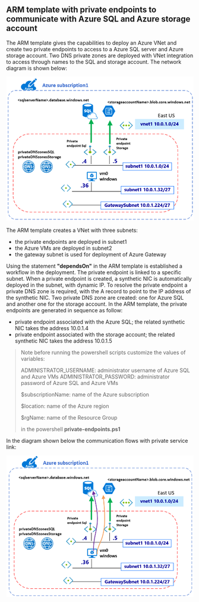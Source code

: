 <properties
pageTitle= 'private service link'
description= "ARM template with private endpoints to communicate through private connection with Azure SQL and Azure storage account"
documentationcenter: na
services=""
documentationCenter="na"
authors="fabferri"
manager=""
editor=""/>

<tags
   ms.service="configuration-Example-Azure"
   ms.devlang="na"
   ms.topic="article"
   ms.tgt_pltfrm="na"
   ms.workload="na"
   ms.date="22/10/2019"
   ms.author="fabferri" />

## ARM template with private endpoints to communicate with Azure SQL and Azure storage account
The ARM template gives the capabilities to deploy an Azure VNet and create two private endpoints to access to a Azure SQL server and Azure storage account. Two DNS private zones are deployed with VNet integration to access through names to the SQL and storage account. The network diagram is shown below:


[![1]][1]

The ARM template creates a VNet with three subnets:
* the private endpoints are deployed in subnet1 
* the Azure VMs are deployed in subnet2
* the gateway subnet is used for deployment of Azure Gateway

Using the statement **"dependsOn"** in the ARM template is established a workflow in the deployment.
The private endpoint is linked to a specific subnet. When a private endpoint is created, a synthetic NIC is automatically deployed in the subnet, with dynamic IP. 
To resolve the private endpoint a private DNS zone is required, with the A record to point to the IP address of the synthetic NIC.
Two private DNS zone are created: one for Azure SQL and another one for the storage account.
In the ARM template, the private endpoints are generated in sequence as follow:
   - private endpoint associated with the Azure SQL; the related synthetic NIC takes the address 10.0.1.4
   - private endpoint associated with the storage account; the related synthetic NIC takes the address 10.0.1.5

> Note
> before running the powershell scripts customize the values of variables:
>
>   ADMINISTRATOR_USERNAME: administrator username of Azure SQL and Azure VMs
>   ADMINISTRATOR_PASSWORD: administrator password of Azure SQL and Azure VMs
>   
>   $subscriptionName: name of the Azure subscription
>
>   $location: name of the Azure region
>
>   $rgName: name of the Resource Group
>
> in the powershell **private-endpoints.ps1**
> 
In the diagram shown below the communication flows with private service link:

[![2]][2]



<!--Image References-->

[1]: ./media/network-diagram.png "network overview"
[2]: ./media/flows.png "communication flows with private endpoints"

<!--Link References-->

